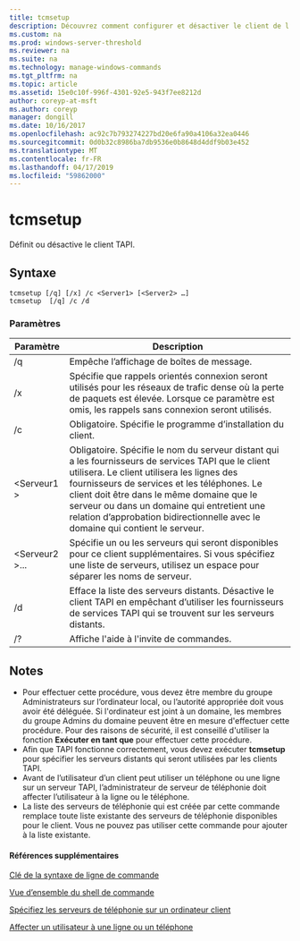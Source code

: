 ```yaml
---
title: tcmsetup
description: Découvrez comment configurer et désactiver le client de l’interface TAPI.
ms.custom: na
ms.prod: windows-server-threshold
ms.reviewer: na
ms.suite: na
ms.technology: manage-windows-commands
ms.tgt_pltfrm: na
ms.topic: article
ms.assetid: 15e0c10f-996f-4301-92e5-943f7ee8212d
author: coreyp-at-msft
ms.author: coreyp
manager: dongill
ms.date: 10/16/2017
ms.openlocfilehash: ac92c7b793274227bd20e6fa90a4106a32ea0446
ms.sourcegitcommit: 0d0b32c8986ba7db9536e0b8648d4ddf9b03e452
ms.translationtype: MT
ms.contentlocale: fr-FR
ms.lasthandoff: 04/17/2019
ms.locfileid: "59862000"
---
```

# <a name="tcmsetup"></a>tcmsetup



Définit ou désactive le client TAPI.

## <a name="syntax"></a>Syntaxe

```
tcmsetup [/q] [/x] /c <Server1> [<Server2> …] 
tcmsetup  [/q] /c /d
```

### <a name="parameters"></a>Paramètres

|Paramètre|Description|
|---------|-----------|
|/q|Empêche l’affichage de boîtes de message.|
|/x|Spécifie que rappels orientés connexion seront utilisés pour les réseaux de trafic dense où la perte de paquets est élevée. Lorsque ce paramètre est omis, les rappels sans connexion seront utilisés.|
|/c|Obligatoire. Spécifie le programme d’installation du client.|
|\<Serveur1 >|Obligatoire. Spécifie le nom du serveur distant qui a les fournisseurs de services TAPI que le client utilisera. Le client utilisera les lignes des fournisseurs de services et les téléphones. Le client doit être dans le même domaine que le serveur ou dans un domaine qui entretient une relation d’approbation bidirectionnelle avec le domaine qui contient le serveur.|
|\<Serveur2 >...|Spécifie un ou les serveurs qui seront disponibles pour ce client supplémentaires. Si vous spécifiez une liste de serveurs, utilisez un espace pour séparer les noms de serveur.|
|/d|Efface la liste des serveurs distants. Désactive le client TAPI en empêchant d’utiliser les fournisseurs de services TAPI qui se trouvent sur les serveurs distants.|
|/?|Affiche l'aide à l'invite de commandes.|

## <a name="remarks"></a>Notes

-   Pour effectuer cette procédure, vous devez être membre du groupe Administrateurs sur l’ordinateur local, ou l’autorité appropriée doit vous avoir été déléguée. Si l'ordinateur est joint à un domaine, les membres du groupe Admins du domaine peuvent être en mesure d'effectuer cette procédure. Pour des raisons de sécurité, il est conseillé d'utiliser la fonction **Exécuter en tant que** pour effectuer cette procédure.
-   Afin que TAPI fonctionne correctement, vous devez exécuter **tcmsetup** pour spécifier les serveurs distants qui seront utilisées par les clients TAPI.
-   Avant de l’utilisateur d’un client peut utiliser un téléphone ou une ligne sur un serveur TAPI, l’administrateur de serveur de téléphonie doit affecter l’utilisateur à la ligne ou le téléphone.
-   La liste des serveurs de téléphonie qui est créée par cette commande remplace toute liste existante des serveurs de téléphonie disponibles pour le client. Vous ne pouvez pas utiliser cette commande pour ajouter à la liste existante.

#### <a name="additional-references"></a>Références supplémentaires

[Clé de la syntaxe de ligne de commande](command-line-syntax-key.md)

[Vue d’ensemble du shell de commande](https://technet.microsoft.com/library/cc737438(v=ws.10).aspx)

[Spécifiez les serveurs de téléphonie sur un ordinateur client](https://technet.microsoft.com/library/cc759226(v=ws.10).aspx)

[Affecter un utilisateur à une ligne ou un téléphone](https://technet.microsoft.com/library/cc736875(v=ws.10).aspx)

